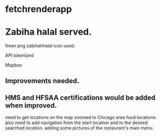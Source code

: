 # fetchrenderapp
# Zabiha halal served.

freen png zabihahhalal icon used.

API tokenized

Mapbox

## Improvements needed.

## HMS and HFSAA certifications would be added when improved.

need to get locations on the map zoomed to Chicago area food locations.
also need to add navigation from the start location and to the desired searched location.
adding some pictures of the restaurant's main menu.
